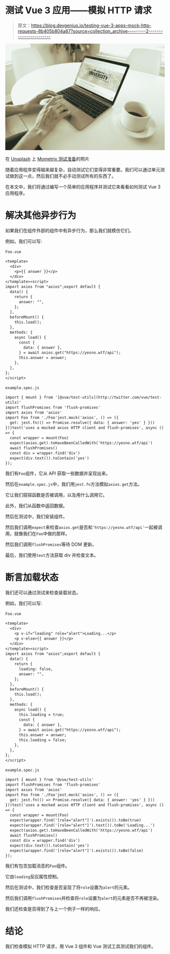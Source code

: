 # 测试 Vue 3 应用——模拟 HTTP 请求

> 原文：<https://blog.devgenius.io/testing-vue-3-apps-mock-http-requests-8b405b804a87?source=collection_archive---------2----------------------->

![](img/f92f672d456200d8535b54e7a7b696b2.png)

在 [Unsplash](https://unsplash.com?utm_source=medium&utm_medium=referral) 上 [Mometrix 测试准备](https://unsplash.com/@mometrixtestprep?utm_source=medium&utm_medium=referral)的照片

随着应用程序变得越来越复杂，自动测试它们变得非常重要。我们可以通过单元测试做到这一点，然后我们就不必手动测试所有的东西了。

在本文中，我们将通过编写一个简单的应用程序并测试它来看看如何测试 Vue 3 应用程序。

# 解决其他异步行为

如果我们在组件外部的组件中有异步行为，那么我们就模仿它们。

例如，我们可以写:

`Foo.vue`

```
<template>
  <div>
    <p>{{ answer }}</p>
  </div>
</template><script>
import axios from "axios";export default {
  data() {
    return {
      answer: "",
    };
  },
  beforeMount() {
    this.load();
  },
  methods: {
    async load() {
      const {
        data: { answer },
      } = await axios.get("https://yesno.wtf/api");
      this.answer = answer;
    },
  },
};
</script>
```

`example.spec.js`

```
import { mount } from '[@vue/test-utils](http://twitter.com/vue/test-utils)'
import flushPromises from 'flush-promises'
import axios from 'axios'
import Foo from './Foo'jest.mock('axios', () => ({
  get: jest.fn(() => Promise.resolve({ data: { answer: 'yes' } }))
}))test('uses a mocked axios HTTP client and flush-promises', async () => {
  const wrapper = mount(Foo)
  expect(axios.get).toHaveBeenCalledWith('https://yesno.wtf/api')
  await flushPromises()
  const div = wrapper.find('div')
  expect(div.text()).toContain('yes')
});
```

我们有`Foo`组件，它从 API 获取一些数据并呈现出来。

然后在`example.spec.js`中，我们用`jest.fn`方法模拟`axios.get`方法。

它让我们窥探函数是否被调用，以及用什么调用它。

此外，我们从函数中返回数据。

然后在测试中，我们安装组件。

然后我们调用`expect`来检查`axios.get`是否和`‘https://yesno.wtf/api'`一起被调用，就像我们在`Foo`中做的那样。

然后我们调用`flushPromises`等待 DOM 更新。

最后，我们使用`text`方法获取 div 并检查文本。

# 断言加载状态

我们还可以通过测试来检查装载状态。

例如，我们可以写:

`Foo.vue`

```
<template>
  <div>
    <p v-if="loading" role="alert">Loading...</p>
    <p v-else>{{ answer }}</p>
  </div>
</template><script>
import axios from "axios";export default {
  data() {
    return {
      loading: false,
      answer: "",
    };
  },
  beforeMount() {
    this.load();
  },
  methods: {
    async load() {
      this.loading = true;
      const {
        data: { answer },
      } = await axios.get("https://yesno.wtf/api");
      this.answer = answer;
      this.loading = false;
    },
  },
};
</script>
```

`example.spec.js`

```
import { mount } from '@vue/test-utils'
import flushPromises from 'flush-promises'
import axios from 'axios'
import Foo from './Foo'jest.mock('axios', () => ({
  get: jest.fn(() => Promise.resolve({ data: { answer: 'yes' } }))
}))test('uses a mocked axios HTTP client and flush-promises', async () => {
  const wrapper = mount(Foo)
  expect(wrapper.find('[role="alert"]').exists()).toBe(true)
  expect(wrapper.find('[role="alert"]').text()).toBe('Loading...')
  expect(axios.get).toHaveBeenCalledWith('https://yesno.wtf/api')
  await flushPromises()
  const div = wrapper.find('div')
  expect(div.text()).toContain('yes')
  expect(wrapper.find('[role="alert"]').exists()).toBe(false)
});
```

我们有包含加载消息的`Foo`组件。

它由`loading`反应属性控制。

然后在测试中，我们检查是否呈现了将`role`设置为`alert`的元素。

然后我们调用`flushPromises`并检查将`role`设置为`alert`的元素是否不再被渲染。

我们还检查是否得到了与上一个例子一样的响应。

# 结论

我们检查模拟 HTTP 请求，用 Vue 3 组件和 Vue 测试工具测试我们的组件。